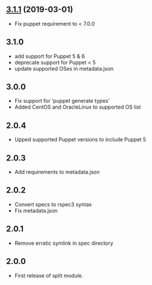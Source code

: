 ## [3.1.1](https://github.com/voxpupuli/puppet-augeasproviders_postgresql/tree/3.1.1) (2019-03-01)

- Fix puppet requirement to < 7.0.0

## 3.1.0

- add support for Puppet 5 & 6
- deprecate support for Puppet < 5
- update supported OSes in metadata.json

## 3.0.0

- Fix support for 'puppet generate types'
- Added CentOS and OracleLinux to supported OS list

## 2.0.4

- Upped supported Puppet versions to include Puppet 5

## 2.0.3

- Add requirements to metadata.json

## 2.0.2

- Convert specs to rspec3 syntax
- Fix metadata.json

## 2.0.1

- Remove erratic symlink in spec directory

## 2.0.0

- First release of split module.
